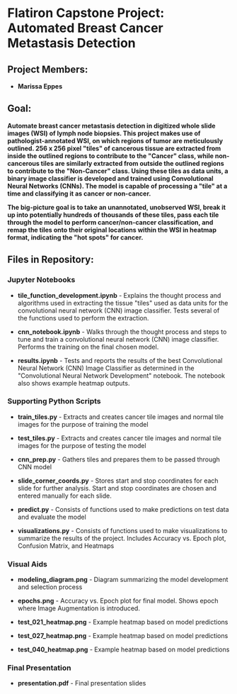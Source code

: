 # Flatiron Capstone Project: Automated Breast Cancer Metastasis Detection

## Project Members:

* __Marissa Eppes__

## Goal: 

__Automate breast cancer metastasis detection in digitized whole slide images (WSI) of lymph node biopsies. This project makes use of pathologist-annotated WSI, on which regions of tumor are meticulously outlined. 256 x 256 pixel "tiles" of cancerous tissue are extracted from inside the outlined regions to contribute to the "Cancer" class, while non-cancerous tiles are similarly extracted from outside the outlined regions to contribute to the "Non-Cancer" class. Using these tiles as data units, a binary image classifier is developed and trained using Convolutional Neural Networks (CNNs). The model is capable of processing a "tile" at a time and classifying it as cancer or non-cancer.__

__The big-picture goal is to take an unannotated, unobserved WSI, break it up into potentially hundreds of thousands of these tiles, pass each tile through the model to perform cancer/non-cancer classification, and remap the tiles onto their original locations within the WSI in heatmap format, indicating the "hot spots" for cancer.__


## Files in Repository:

### Jupyter Notebooks

* __tile_function_development.ipynb__ - Explains the thought process and algorithms used in extracting the tissue "tiles" used as data units for the convolutional neural network (CNN) image classifier. Tests several of the functions used to perform the extraction.

* __cnn_notebook.ipynb__ - Walks through the thought process and steps to tune and train a convolutional neural network (CNN) image classifier. Performs the training on the final chosen model.

* __results.ipynb__ - Tests and reports the results of the best Convolutional Neural Network (CNN) Image Classifier as determined in the "Convolutional Neural Network Development" notebook. The notebook also shows example heatmap outputs.

### Supporting Python Scripts

* __train_tiles.py__ - Extracts and creates cancer tile images and normal tile images for the purpose of training the model

* __test_tiles.py__ - Extracts and creates cancer tile images and normal tile images for the purpose of testing the model

* __cnn_prep.py__ - Gathers tiles and prepares them to be passed through CNN model

* __slide_corner_coords.py__ - Stores start and stop coordinates for each slide for further analysis. Start and stop coordinates are chosen and entered manually for each slide.

* __predict.py__ - Consists of functions used to make predictions on test data and evaluate the model

* __visualizations.py__ - Consists of functions used to make visualizations to summarize the results of the project. Includes Accuracy vs. Epoch plot, Confusion Matrix, and Heatmaps

### Visual Aids

* __modeling_diagram.png__ - Diagram summarizing the model development and selection process

* __epochs.png__ - Accuracy vs. Epoch plot for final model. Shows epoch where Image Augmentation is introduced.

* __test_021_heatmap.png__ - Example heatmap based on model predictions

* __test_027_heatmap.png__ - Example heatmap based on model predictions

* __test_040_heatmap.png__ - Example heatmap based on model predictions

### Final Presentation

* __presentation.pdf__ - Final presentation slides




